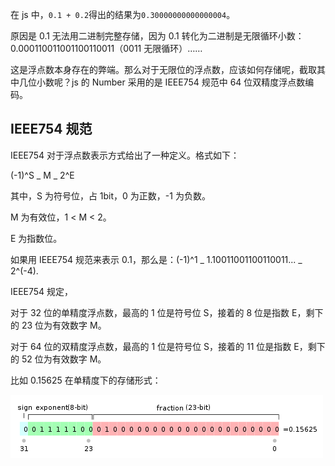 在 js 中，`0.1 + 0.2`得出的结果为`0.30000000000000004`。

原因是 0.1 无法用二进制完整存储，因为 0.1 转化为二进制是无限循环小数：0.000110011001100110011（0011 无限循环）……

这是浮点数本身存在的弊端。那么对于无限位的浮点数，应该如何存储呢，截取其中几位小数呢？js 的 Number 采用的是 IEEE754 规范中 64 位双精度浮点数编码。

## IEEE754 规范

IEEE754 对于浮点数表示方式给出了一种定义。格式如下：

(-1)^S _ M _ 2^E

其中，S 为符号位，占 1bit，0 为正数，-1 为负数。

M 为有效位，1 < M < 2。

E 为指数位。

如果用 IEEE754 规范来表示 0.1，那么是：(-1)^1 _ 1.10011001100110011... _ 2^(-4).

IEEE754 规定，

对于 32 位的单精度浮点数，最高的 1 位是符号位 S，接着的 8 位是指数 E，剩下的 23 位为有效数字 M。

对于 64 位的双精度浮点数，最高的 1 位是符号位 S，接着的 11 位是指数 E，剩下的 52 位为有效数字 M。

比如 0.15625 在单精度下的存储形式：

![0.15625 的存储形式](https://github.com/Lxylona/blog/blob/master/images/precisionLoss1.png?raw=true)
